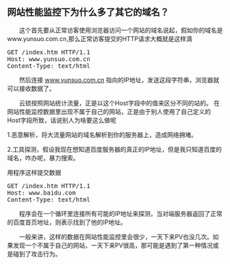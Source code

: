 ##  网站性能监控下为什么多了其它的域名？
&emsp;&emsp;这个首先要从正常访客使用浏览器访问一个网站的域名说起，假如你的域名是www.yunsuo.com.cn,那么正常访客提交的HTTP请求大概就是这样滴
<pre>GET /index.htm HTTP/1.1
Host: www.yunsuo.com.cn
Content-Type: text/html</pre>
&emsp;&emsp;然后连接 www.yunsuo.com.cn 指向的IP地址，发送这段字符串，浏览器就可以接收数据了。

&emsp;&emsp;云锁按照网站统计流量，正是以这个Host字段中的值来区分不同的站的。
在网站性能监控数据里出现不属于自己的网站，正是由于别人使用了自己定义的Host字段所致，话说别人为啥要这么做呢

1.恶意解析，将大流量网站的域名解析到你的服务器上，造成网络拥堵。

2.工具探测，假设我现在想知道百度服务器的真正的IP地址，但是我只知道百度的域名，咋办呢，暴力搜索。

用程序这样提交数据
<pre>GET /index.htm HTTP/1.1
Host: www.baidu.com
Content-Type: text/html</pre>
&emsp;&emsp;程序会在一个循环里连接所有可能的IP地址来探测，当对端服务器返回了正常的百度首页地址，则表示找到了他的IP地址。

&emsp;&emsp;一般来讲，这样的数据在网站性能监控里会很少，一天下来PV也没几次。如果发现一个不属于自己的网站，一天下来PV很高，那可能是遇到了第一种情况或是碰到了攻击行为。
